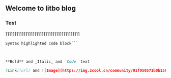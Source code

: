 ﻿## Welcome to litbo blog

### Test
11111111111111111111111111111111111111111

```markdown
Syntax highlighted code block```



**Bold** and _Italic_ and `Code` text

[Link](url) and ![Image](https://img.zcool.cn/community/01f950571b8b156ac7253812e10163.jpg@1280w_1l_2o_100sh.webp)
```

